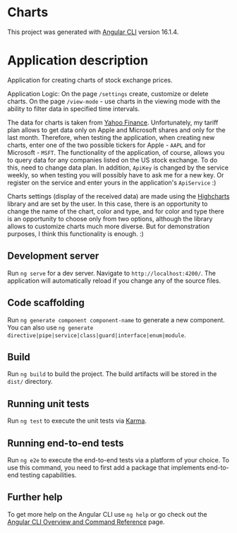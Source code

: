 # Charts

This project was generated with [Angular CLI](https://github.com/angular/angular-cli) version 16.1.4.

# Application description
Application for creating charts of stock exchange prices.

Application Logic:
On the page `/settings` create, customize or delete charts. On the page `/view-mode` - use charts in the viewing mode with the ability to filter data in specified time intervals.

The data for charts is taken from [Yahoo Finance](https://financeapi.net). Unfortunately, my tariff plan allows to get data only on Apple and Microsoft shares and only for the last month. Therefore, when testing the application, when creating new charts, enter one of the two possible tickers for Apple - `AAPL` and for Microsoft - `MSFT`. The functionality of the application, of course, allows you to query data for any companies listed on the US stock exchange. To do this, need to change data plan.
In addition, `ApiKey` is changed by the service weekly, so when testing you will possibly have to ask me for a new key. Or register on the service and enter yours in the application's `ApiService` :)

Charts settings (display of the received data) are made using the [Highcharts](https://highcharts.com) library and are set by the user. In this case, there is an opportunity to change the name of the chart, color and type, and for color and type there is an opportunity to choose only from two options, although the library allows to customize charts much more diverse. But for demonstration purposes, I think this functionality is enough. :)

## Development server

Run `ng serve` for a dev server. Navigate to `http://localhost:4200/`. The application will automatically reload if you change any of the source files.

## Code scaffolding

Run `ng generate component component-name` to generate a new component. You can also use `ng generate directive|pipe|service|class|guard|interface|enum|module`.

## Build

Run `ng build` to build the project. The build artifacts will be stored in the `dist/` directory.

## Running unit tests

Run `ng test` to execute the unit tests via [Karma](https://karma-runner.github.io).

## Running end-to-end tests

Run `ng e2e` to execute the end-to-end tests via a platform of your choice. To use this command, you need to first add a package that implements end-to-end testing capabilities.

## Further help

To get more help on the Angular CLI use `ng help` or go check out the [Angular CLI Overview and Command Reference](https://angular.io/cli) page.
